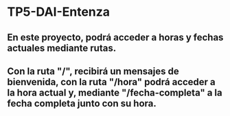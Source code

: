 # TP5-DAI-Entenza

## En este proyecto, podrá acceder a horas y fechas actuales mediante rutas.
## Con la ruta "/", recibirá un mensajes de bienvenida, con la ruta "/hora" podrá acceder a la hora actual y, mediante "/fecha-completa" a la fecha completa junto con su hora. 